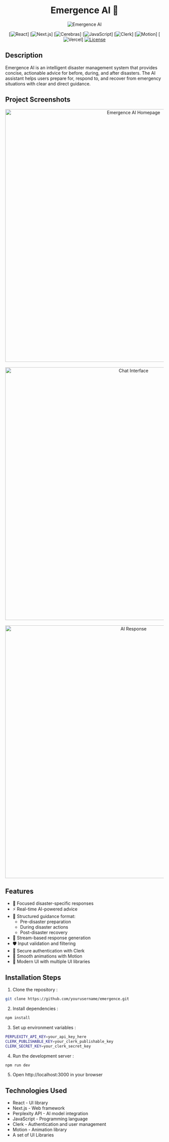<div align="center"> 

# Emergence AI 🚨

![Emergence AI](https://socialify.git.ci/noorulameen17/emergence/image?description=1&descriptionEditable=&font=KoHo&language=1&name=1&pattern=Floating%20Cogs&theme=Auto)

[![React](https://img.shields.io/badge/React-61DAFB?style=for-the-badge&logo=react&logoColor=black)]
[![Next.js](https://img.shields.io/badge/Next.js-black?style=for-the-badge&logo=next.js&logoColor=white)]
[![Cerebras](https://img.shields.io/badge/perplexity-000000?style=for-the-badge&logo=perplexity&logoColor=088F8F)]
[![JavaScript](https://img.shields.io/badge/JavaScript-F7DF1E?style=for-the-badge&logo=javascript&logoColor=black)]
[![Clerk](https://img.shields.io/badge/Clerk-6C47FF?style=for-the-badge&logo=clerk&logoColor=white)]
[![Motion](https://img.shields.io/badge/Motion-000000?style=for-the-badge&logo=framer&logoColor=white)]
[![Vercel](https://img.shields.io/badge/vercel-%23000000.svg?style=for-the-badge&logo=vercel&logoColor=white)]
[![License](https://img.shields.io/badge/License-MIT-green.svg?style=for-the-badge)](LICENSE)

</div>

## Description
Emergence AI is an intelligent disaster management system that provides concise, actionable advice for before, during, and after disasters. The AI assistant helps users prepare for, respond to, and recover from emergency situations with clear and direct guidance.

## Project Screenshots

<div align="center">
  <img src="https://github.com/noorulameen17/emergence/raw/main/public/emergence 1.png" alt="Emergence AI Homepage" width="800"/>
  <br/><br/>
  <img src="https://github.com/noorulameen17/emergence/raw/main/public/Emergence 2.png" alt="Chat Interface" width="800"/>
  <br/><br/>
  <img src="https://github.com/noorulameen17/emergence/raw/main/public/emergence 3.png" alt="AI Response" width="800"/>
</div>

## Features
- 🎯 Focused disaster-specific responses
- ⚡ Real-time AI-powered advice
- 📝 Structured guidance format:
  - Pre-disaster preparation
  - During disaster actions
  - Post-disaster recovery
- 🔄 Stream-based response generation
- 🛡️ Input validation and filtering
- 🔐 Secure authentication with Clerk
- 💫 Smooth animations with Motion
- 🎨 Modern UI with multiple UI libraries


## Installation Steps
1. Clone the repository :
```bash
git clone https://github.com/yourusername/emergence.git
```
2. Install dependencies : 
```bash
npm install
```
3. Set up environment variables :
```bash
PERPLEXITY_API_KEY=your_api_key_here
CLERK_PUBLISHABLE_KEY=your_clerk_publishable_key
CLERK_SECRET_KEY=your_clerk_secret_key
```
4. Run the development server :
```bash
npm run dev
```

5. Open http://localhost:3000 in your browser

## Technologies Used 

- React - UI library
- Next.js - Web framework
- Perplexity API - AI model integration
- JavaScript - Programming language
- Clerk - Authentication and user management
- Motion - Animation library
- A set of UI Libraries